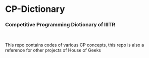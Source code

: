 # CP-Dictionary
<h3>Competitive Programming Dictionary of IIITR</h3><br>

This repo contains codes of various CP concepts, this repo is also a reference for other projects of House of Geeks

